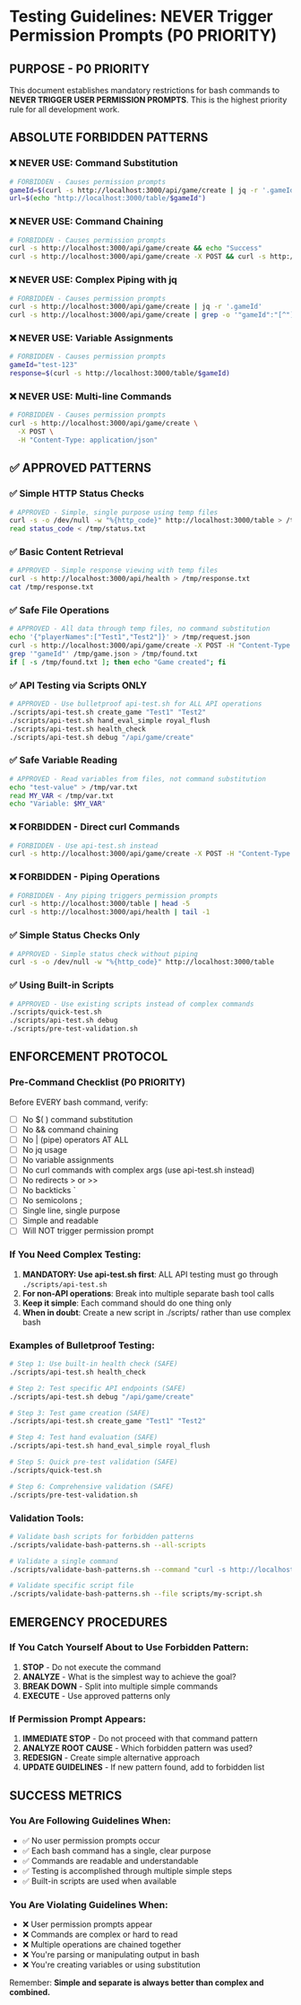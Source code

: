 # Testing Guidelines: NEVER Trigger Permission Prompts (P0 PRIORITY)

## PURPOSE - P0 PRIORITY
This document establishes mandatory restrictions for bash commands to **NEVER TRIGGER USER PERMISSION PROMPTS**. This is the highest priority rule for all development work.

## ABSOLUTE FORBIDDEN PATTERNS

### ❌ NEVER USE: Command Substitution
```bash
# FORBIDDEN - Causes permission prompts
gameId=$(curl -s http://localhost:3000/api/game/create | jq -r '.gameId')
url=$(echo "http://localhost:3000/table/$gameId")
```

### ❌ NEVER USE: Command Chaining
```bash
# FORBIDDEN - Causes permission prompts  
curl -s http://localhost:3000/api/game/create && echo "Success"
curl -s http://localhost:3000/api/game/create -X POST && curl -s http://localhost:3000/table/test
```

### ❌ NEVER USE: Complex Piping with jq
```bash
# FORBIDDEN - Causes permission prompts
curl -s http://localhost:3000/api/game/create | jq -r '.gameId'
curl -s http://localhost:3000/api/game/create | grep -o '"gameId":"[^"]*"'
```

### ❌ NEVER USE: Variable Assignments
```bash
# FORBIDDEN - Causes permission prompts
gameId="test-123"
response=$(curl -s http://localhost:3000/table/$gameId)
```

### ❌ NEVER USE: Multi-line Commands
```bash
# FORBIDDEN - Causes permission prompts
curl -s http://localhost:3000/api/game/create \
  -X POST \
  -H "Content-Type: application/json"
```

## ✅ APPROVED PATTERNS

### ✅ Simple HTTP Status Checks
```bash
# APPROVED - Simple, single purpose using temp files
curl -s -o /dev/null -w "%{http_code}" http://localhost:3000/table > /tmp/status.txt
read status_code < /tmp/status.txt
```

### ✅ Basic Content Retrieval  
```bash
# APPROVED - Simple response viewing with temp files
curl -s http://localhost:3000/api/health > /tmp/response.txt
cat /tmp/response.txt
```

### ✅ Safe File Operations
```bash
# APPROVED - All data through temp files, no command substitution
echo '{"playerNames":["Test1","Test2"]}' > /tmp/request.json
curl -s http://localhost:3000/api/game/create -X POST -H "Content-Type: application/json" -d @/tmp/request.json > /tmp/game.json
grep '"gameId"' /tmp/game.json > /tmp/found.txt
if [ -s /tmp/found.txt ]; then echo "Game created"; fi
```

### ✅ API Testing via Scripts ONLY
```bash
# APPROVED - Use bulletproof api-test.sh for ALL API operations
./scripts/api-test.sh create_game "Test1" "Test2"
./scripts/api-test.sh hand_eval_simple royal_flush
./scripts/api-test.sh health_check
./scripts/api-test.sh debug "/api/game/create"
```

### ✅ Safe Variable Reading
```bash
# APPROVED - Read variables from files, not command substitution
echo "test-value" > /tmp/var.txt
read MY_VAR < /tmp/var.txt
echo "Variable: $MY_VAR"
```

### ❌ FORBIDDEN - Direct curl Commands
```bash
# FORBIDDEN - Use api-test.sh instead
curl -s http://localhost:3000/api/game/create -X POST -H "Content-Type: application/json" -d '{"playerNames":["Test1","Test2"]}'
```

### ❌ FORBIDDEN - Piping Operations
```bash
# FORBIDDEN - Any piping triggers permission prompts
curl -s http://localhost:3000/table | head -5
curl -s http://localhost:3000/api/health | tail -1
```

### ✅ Simple Status Checks Only
```bash
# APPROVED - Simple status check without piping
curl -s -o /dev/null -w "%{http_code}" http://localhost:3000/table
```

### ✅ Using Built-in Scripts
```bash
# APPROVED - Use existing scripts instead of complex commands
./scripts/quick-test.sh
./scripts/api-test.sh debug
./scripts/pre-test-validation.sh
```

## ENFORCEMENT PROTOCOL

### Pre-Command Checklist (P0 PRIORITY)
Before EVERY bash command, verify:
- [ ] No $( ) command substitution
- [ ] No && command chaining  
- [ ] No | (pipe) operators AT ALL
- [ ] No jq usage
- [ ] No variable assignments
- [ ] No curl commands with complex args (use api-test.sh instead)
- [ ] No redirects > or >>
- [ ] No backticks `
- [ ] No semicolons ;
- [ ] Single line, single purpose
- [ ] Simple and readable
- [ ] Will NOT trigger permission prompt

### If You Need Complex Testing:
1. **MANDATORY: Use api-test.sh first**: ALL API testing must go through `./scripts/api-test.sh`
2. **For non-API operations**: Break into multiple separate bash tool calls
3. **Keep it simple**: Each command should do one thing only
4. **When in doubt**: Create a new script in ./scripts/ rather than use complex bash

### Examples of Bulletproof Testing:
```bash
# Step 1: Use built-in health check (SAFE)
./scripts/api-test.sh health_check

# Step 2: Test specific API endpoints (SAFE)
./scripts/api-test.sh debug "/api/game/create"

# Step 3: Test game creation (SAFE)
./scripts/api-test.sh create_game "Test1" "Test2"

# Step 4: Test hand evaluation (SAFE)
./scripts/api-test.sh hand_eval_simple royal_flush

# Step 5: Quick pre-test validation (SAFE)
./scripts/quick-test.sh

# Step 6: Comprehensive validation (SAFE)
./scripts/pre-test-validation.sh
```

### Validation Tools:
```bash
# Validate bash scripts for forbidden patterns
./scripts/validate-bash-patterns.sh --all-scripts

# Validate a single command
./scripts/validate-bash-patterns.sh --command "curl -s http://localhost:3000"

# Validate specific script file
./scripts/validate-bash-patterns.sh --file scripts/my-script.sh
```

## EMERGENCY PROCEDURES

### If You Catch Yourself About to Use Forbidden Pattern:
1. **STOP** - Do not execute the command
2. **ANALYZE** - What is the simplest way to achieve the goal?
3. **BREAK DOWN** - Split into multiple simple commands
4. **EXECUTE** - Use approved patterns only

### If Permission Prompt Appears:
1. **IMMEDIATE STOP** - Do not proceed with that command pattern
2. **ANALYZE ROOT CAUSE** - Which forbidden pattern was used?
3. **REDESIGN** - Create simple alternative approach
4. **UPDATE GUIDELINES** - If new pattern found, add to forbidden list

## SUCCESS METRICS

### You Are Following Guidelines When:
- ✅ No user permission prompts occur
- ✅ Each bash command has a single, clear purpose
- ✅ Commands are readable and understandable
- ✅ Testing is accomplished through multiple simple steps
- ✅ Built-in scripts are used when available

### You Are Violating Guidelines When:
- ❌ User permission prompts appear
- ❌ Commands are complex or hard to read
- ❌ Multiple operations are chained together
- ❌ You're parsing or manipulating output in bash
- ❌ You're creating variables or using substitution

Remember: **Simple and separate is always better than complex and combined.**